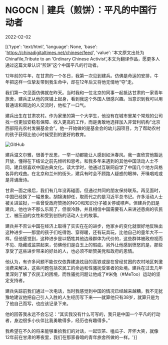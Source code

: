 # NGOCN｜建兵（煎饼）：平凡的中国行动者

2022-02-02

[{'type': 'text/html', 'language': None, 'base': 'https://chinadigitaltimes.net/chinese/feed', 'value': '本文原文出处为Chinafile,Tribute to an ‘Ordinary Chinese Activist’,本文为翻译作品，愿更多人通过这篇文章认识“煎饼”这个中国平凡的行动者。

12年前的牛年，在甘肃的一个冬日，我第一次见到建兵。仿佛是命运的安排，牛年把这样一位挚友带到我生命中，却在12年后又将他无情地“夺”走。

我们第一次见面仿佛就在昨天。当时我和一位北京的同事一起抵达甘肃的一家青年旅舍，建兵正从他的床铺上起身，看到我这个外国人很感兴趣。当意识到我可以用普通话和周边的人交流时，他松了一口气。

建兵出生在甘肃农村。作为家里的第一个大学生，他没有在城市里某个常规的公司找一份更加安稳有保障、收入更高的工作，而是勇敢地选择加入非营利机构“北京西部阳光农村发展基金会”。他一开始做的是基金会的幼儿园项目，为了帮助农村的孩子获得比他小时候受到的更好的教育。

![GitHub](https://chinadigitaltimes.net/chinese/files/2022/02/建兵.png)

建兵温文尔雅，很善于反思，一举一动都能让人感到如沐春风。我一直欣赏他豁达开放，懂得在下结论之前先倾听和思考。和我多年来遇到的其他中国活动人士不同，建兵很喜欢中国古典文化。读大学时，他通过互联网自学了中国几个地方风格各异的戏曲。在北京和兰州的街头，建兵有时会不顾路人疑惑的眼神，开嗓唱戏或是背诵唐诗。

甘肃一面之缘后，我们有几年没再碰面，但通过共同的朋友保持联系。再见面时，中国已经换了一幅景象。胡锦涛卸任，取而代之的是习近平总书记。许多活动人士被关进监狱，一些曾受政府赞扬的NGO和知识分子被关停或噤声。但建兵仍旧是建兵，他也许不那么乐观了，但很冷静，并且相信中国需要有人来讲述患病的农民工、被压迫的女性和受到创伤的活动人士的故事。

建兵并不否认中国在经济上取得了实实在在的进步，他家乡的变化就很好地反映出这种进步——那里的孩子们吃得饱、穿得暖，还有玩具玩，比他自己的童年大不一样。但他感觉到，这种进步是以牺牲其他边缘群体为代价的，这些群体被政府视而不见、隐藏或监禁起来，仿佛他们是白玉上的瑕疵。另外让他感到愤怒的是，那些享受了这些进步带来的好处的人，也必须不断赞美党和政府的恩情。

他认为，有许多问题不能仅仅依靠建造炫目的高铁或是在曾经贫困的农村地区刺激消费来解决，这些问题包括农民工的命运和性骚扰受害者的处境。建兵在过去几年里深刻了解了农民工的困境，而性骚扰问题让他成了#米兔（#MeToo）运动的坚定支持者。

建兵失踪前我们通过一次电话，当时我感觉到中国的情况已经越来越糟，我不无犹豫地建议他把自己引人入胜的人生经历写下来——就算他只有38岁，就算只是为了他自己而写，也应该记录下来。

他的回答我永远不会忘记：“其实我没有什么可写的，我只是中国一个平凡的行动者，身边很多小伙伴比我勇敢得多，经历也有趣得多。”

我希望在不久的将来能够重拾我们的对话，一起饮茶、嗑瓜子、开怀大笑，就像12年前在甘肃的寒夜里，我们在那家昏暗的青年旅舍所做的一样。'}]